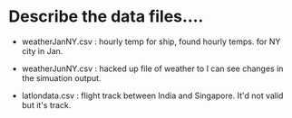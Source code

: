 # Describe the data files....

- weatherJanNY.csv : hourly temp for ship, found hourly temps. for NY city in Jan.

- weatherJunNY.csv : hacked up file of weather to I can see changes in the simuation output. 

- latlondata.csv : flight track between India and Singapore. It'd not valid but it's track.
